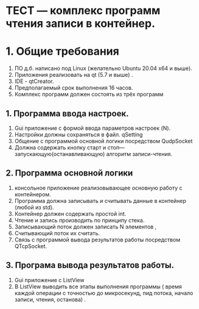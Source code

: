 # ТЕСТ — комплекс программ чтения записи в контейнер.
# 1. Общие требования
1. ПО д.б. написано под Linux (желательно Ubuntu 20.04 x64 и выше).
2. Приложения реализовать на qt (5.7 и выше) .
3. IDE - qtCreator.
4. Предполагаемый срок выполнения 16 часов.
1. Комплекс программ должен состоять из трёх программ
## 1. Программа ввода настроек.
1. Gui приложение с формой ввода параметров настроек (N).
2. Настройки должны сохраняться в файл. qSetting
3. Общение с программой основной логики посредством QudpSocket
4. Должна содержать кнопку старт и стоп—
запускающую(останавливающую) алгоритм записи-чтения.
## 2. Программа основной логики
1. консольное приложение реализовывающее основную работу с
контейнером.
2. Программа должна записывать и считывать данные в контейнер (любой
из std).
3. Контейнер должен содержать простой int.
4. Чтение и запись производить по принципу стека.
5. Записывающий поток должен записать N элементов ,
6. Считывающий поток их считать.
7. Связь с программой вывода результатов работы посредством
QTcpSocket.
## 3. Програма вывода результатов работы.
1. Gui приложение с ListView
2. В ListView выводить все этапы выполнения программы ( время каждой
операции с точностью до микросекунд, пид потока, начало записи,
чтения, останова) .
